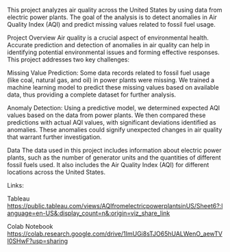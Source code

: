 This project analyzes air quality across the United States by using data from electric power plants. The goal of the analysis is to detect anomalies in Air Quality Index (AQI) and predict missing values related to fossil fuel usage.

Project Overview
Air quality is a crucial aspect of environmental health. Accurate prediction and detection of anomalies in air quality can help in identifying potential environmental issues and forming effective responses. This project addresses two key challenges:

Missing Value Prediction: Some data records related to fossil fuel usage (like coal, natural gas, and oil) in power plants were missing. We trained a machine learning model to predict these missing values based on available data, thus providing a complete dataset for further analysis.

Anomaly Detection: Using a predictive model, we determined expected AQI values based on the data from power plants. We then compared these predictions with actual AQI values, with significant deviations identified as anomalies. These anomalies could signify unexpected changes in air quality that warrant further investigation.

Data
The data used in this project includes information about electric power plants, such as the number of generator units and the quantities of different fossil fuels used. It also includes the Air Quality Index (AQI) for different locations across the United States.

Links:

Tableau https://public.tableau.com/views/AQIfromelectricpowerplantsinUS/Sheet6?:language=en-US&:display_count=n&:origin=viz_share_link

Colab Notebook https://colab.research.google.com/drive/1ImUGi8sTJO65hUALWenO_aewTVI0SHwF?usp=sharing
